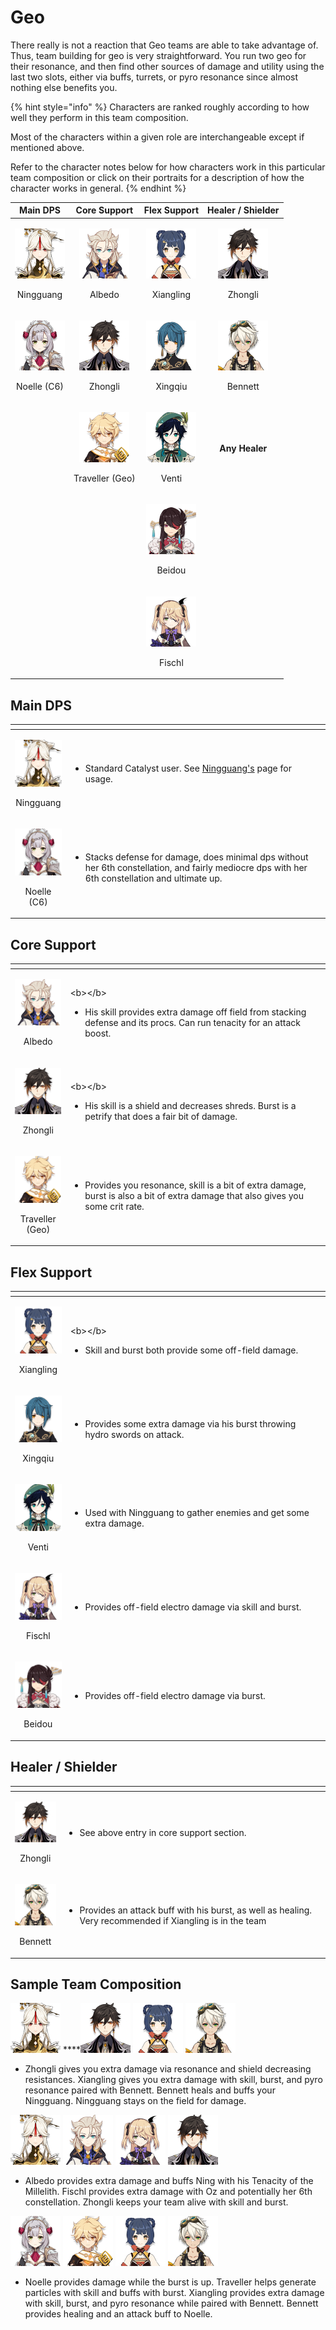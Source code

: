 # Geo

There really is not a reaction that Geo teams are able to take advantage of. Thus, team building for geo is very straightforward. You run two geo for their resonance, and then find other sources of damage and utility using the last two slots, either via buffs, turrets, or pyro resonance since almost nothing else benefits you.

{% hint style="info" %}
Characters are ranked roughly according to how well they perform in this team composition.

Most of the characters within a given role are interchangeable except if mentioned above.  
  
Refer to the character notes below for how characters work in this particular team composition or click on their portraits for a description of how the character works in general.
{% endhint %}

<table>
  <thead>
    <tr>
      <th style="text-align:center">Main DPS</th>
      <th style="text-align:center">Core Support</th>
      <th style="text-align:center">Flex Support</th>
      <th style="text-align:center">Healer / Shielder</th>
    </tr>
  </thead>
  <tbody>
    <tr>
      <td style="text-align:center">
        <p>
          <img src="../.gitbook/assets/ui_avataricon_ningguang.png" alt/>
        </p>
        <p>Ningguang</p>
      </td>
      <td style="text-align:center">
        <p>
          <img src="../.gitbook/assets/ui_avataricon_albedo.png" alt/>
        </p>
        <p>Albedo</p>
      </td>
      <td style="text-align:center">
        <p>
          <img src="../.gitbook/assets/ui_avataricon_xiangling.png" alt/>
        </p>
        <p>Xiangling</p>
      </td>
      <td style="text-align:center">
        <p>
          <img src="../.gitbook/assets/ui_avataricon_zhongli.png" alt/>
        </p>
        <p>Zhongli</p>
      </td>
    </tr>
    <tr>
      <td style="text-align:center">
        <p>
          <img src="../.gitbook/assets/ui_avataricon_noelle.png" alt/>
        </p>
        <p>Noelle (C6)</p>
      </td>
      <td style="text-align:center">
        <p>
          <img src="../.gitbook/assets/ui_avataricon_zhongli.png" alt/>
        </p>
        <p>Zhongli</p>
      </td>
      <td style="text-align:center">
        <p>
          <img src="../.gitbook/assets/ui_avataricon_xingqiu.png" alt/>
        </p>
        <p>Xingqiu</p>
      </td>
      <td style="text-align:center">
        <p>
          <img src="../.gitbook/assets/ui_avataricon_bennett.png" alt/>
        </p>
        <p>Bennett</p>
      </td>
    </tr>
    <tr>
      <td style="text-align:center"></td>
      <td style="text-align:center">
        <p>
          <img src="../.gitbook/assets/ui_avataricon_aether_geo.png" alt/>
        </p>
        <p>Traveller (Geo)</p>
      </td>
      <td style="text-align:center">
        <p>
          <img src="../.gitbook/assets/ui_avataricon_venti.png" alt/>
        </p>
        <p>Venti</p>
      </td>
      <td style="text-align:center"><b>Any Healer</b>
      </td>
    </tr>
    <tr>
      <td style="text-align:center"></td>
      <td style="text-align:center"></td>
      <td style="text-align:center">
        <p>
          <img src="../.gitbook/assets/ui_avataricon_beidou.png" alt/>
        </p>
        <p>Beidou</p>
      </td>
      <td style="text-align:center"></td>
    </tr>
    <tr>
      <td style="text-align:center"></td>
      <td style="text-align:center"></td>
      <td style="text-align:center">
        <p>
          <img src="../.gitbook/assets/ui_avataricon_fischl.png" alt/>
        </p>
        <p>Fischl</p>
      </td>
      <td style="text-align:center"></td>
    </tr>
  </tbody>
</table>

## Main DPS

<table>
  <thead>
    <tr>
      <th style="text-align:center"></th>
      <th style="text-align:left"></th>
    </tr>
  </thead>
  <tbody>
    <tr>
      <td style="text-align:center">
        <p>
          <img src="../.gitbook/assets/ui_avataricon_ningguang.png" alt/>
        </p>
        <p>Ningguang</p>
      </td>
      <td style="text-align:left">
        <p></p>
        <ul>
          <li>Standard Catalyst user. See <a href="../characters/geo/ningguang.md">Ningguang&apos;s</a> page
            for usage.</li>
        </ul>
      </td>
    </tr>
    <tr>
      <td style="text-align:center">
        <p>
          <img src="../.gitbook/assets/ui_avataricon_noelle.png" alt/>
        </p>
        <p>Noelle (C6)</p>
      </td>
      <td style="text-align:left">
        <p></p>
        <ul>
          <li>Stacks defense for damage, does minimal dps without her 6th constellation,
            and fairly mediocre dps with her 6th constellation and ultimate up.</li>
        </ul>
      </td>
    </tr>
  </tbody>
</table>

## Core Support

<table>
  <thead>
    <tr>
      <th style="text-align:center"></th>
      <th style="text-align:left"></th>
    </tr>
  </thead>
  <tbody>
    <tr>
      <td style="text-align:center">
        <p>
          <img src="../.gitbook/assets/ui_avataricon_albedo.png" alt/>
        </p>
        <p>Albedo</p>
      </td>
      <td style="text-align:left">
        <p>&lt;b&gt;&lt;/b&gt;</p>
        <ul>
          <li>His skill provides extra damage off field from stacking defense and its
            procs. Can run tenacity for an attack boost.</li>
        </ul>
      </td>
    </tr>
    <tr>
      <td style="text-align:center">
        <p>
          <img src="../.gitbook/assets/ui_avataricon_zhongli.png" alt/>
        </p>
        <p>Zhongli</p>
      </td>
      <td style="text-align:left">
        <p>&lt;b&gt;&lt;/b&gt;</p>
        <ul>
          <li>His skill is a shield and decreases shreds. Burst is a petrify that does
            a fair bit of damage.</li>
        </ul>
      </td>
    </tr>
    <tr>
      <td style="text-align:center">
        <p>
          <img src="../.gitbook/assets/ui_avataricon_aether_geo.png" alt/>
        </p>
        <p>Traveller (Geo)</p>
      </td>
      <td style="text-align:left">
        <p></p>
        <ul>
          <li>Provides you resonance, skill is a bit of extra damage, burst is also
            a bit of extra damage that also gives you some crit rate.</li>
        </ul>
      </td>
    </tr>
  </tbody>
</table>

## Flex Support

<table>
  <thead>
    <tr>
      <th style="text-align:center"></th>
      <th style="text-align:left"></th>
    </tr>
  </thead>
  <tbody>
    <tr>
      <td style="text-align:center">
        <p>
          <img src="../.gitbook/assets/ui_avataricon_xiangling.png" alt/>
        </p>
        <p>Xiangling</p>
      </td>
      <td style="text-align:left">
        <p>&lt;b&gt;&lt;/b&gt;</p>
        <ul>
          <li>Skill and burst both provide some off-field damage.</li>
        </ul>
      </td>
    </tr>
    <tr>
      <td style="text-align:center">
        <p>
          <img src="../.gitbook/assets/ui_avataricon_xingqiu.png" alt/>
        </p>
        <p>Xingqiu</p>
      </td>
      <td style="text-align:left">
        <p></p>
        <ul>
          <li>Provides some extra damage via his burst throwing hydro swords on attack.</li>
        </ul>
      </td>
    </tr>
    <tr>
      <td style="text-align:center">
        <p>
          <img src="../.gitbook/assets/ui_avataricon_venti.png" alt/>
        </p>
        <p>Venti</p>
      </td>
      <td style="text-align:left">
        <p></p>
        <ul>
          <li>Used with Ningguang to gather enemies and get some extra damage.</li>
        </ul>
      </td>
    </tr>
    <tr>
      <td style="text-align:center">
        <p>
          <img src="../.gitbook/assets/ui_avataricon_fischl.png" alt/>
        </p>
        <p>Fischl</p>
      </td>
      <td style="text-align:left">
        <p></p>
        <ul>
          <li>Provides off-field electro damage via skill and burst.</li>
        </ul>
      </td>
    </tr>
    <tr>
      <td style="text-align:center">
        <p>
          <img src="../.gitbook/assets/ui_avataricon_beidou.png" alt/>
        </p>
        <p>Beidou</p>
      </td>
      <td style="text-align:left">
        <p></p>
        <ul>
          <li>Provides off-field electro damage via burst.</li>
        </ul>
      </td>
    </tr>
  </tbody>
</table>

## Healer / Shielder

<table>
  <thead>
    <tr>
      <th style="text-align:center"></th>
      <th style="text-align:left"></th>
    </tr>
  </thead>
  <tbody>
    <tr>
      <td style="text-align:center">
        <p>
          <img src="../.gitbook/assets/ui_avataricon_zhongli.png" alt/>
        </p>
        <p>Zhongli</p>
      </td>
      <td style="text-align:left">
        <p></p>
        <ul>
          <li>See above entry in core support section.</li>
        </ul>
      </td>
    </tr>
    <tr>
      <td style="text-align:center">
        <p>
          <img src="../.gitbook/assets/ui_avataricon_bennett.png" alt/>
        </p>
        <p>Bennett</p>
      </td>
      <td style="text-align:left">
        <p></p>
        <ul>
          <li>Provides an attack buff with his burst, as well as healing. Very recommended
            if Xiangling is in the team</li>
        </ul>
      </td>
    </tr>
  </tbody>
</table>

## Sample Team Composition

![](../.gitbook/assets/ui_avataricon_ningguang.png) ****![](../.gitbook/assets/ui_avataricon_zhongli.png) ![](../.gitbook/assets/ui_avataricon_xiangling.png) ![](../.gitbook/assets/ui_avataricon_bennett.png) 

* Zhongli gives you extra damage via resonance and shield decreasing resistances. Xiangling gives you extra damage with skill, burst, and pyro resonance paired with Bennett. Bennett heals and buffs your Ningguang. Ningguang stays on the field for damage. 

![](../.gitbook/assets/ui_avataricon_ningguang.png) ![](../.gitbook/assets/ui_avataricon_albedo.png) ![](../.gitbook/assets/ui_avataricon_fischl.png) ![](../.gitbook/assets/ui_avataricon_zhongli.png) 

* Albedo provides extra damage and buffs Ning with his Tenacity of the Millelith. Fischl provides extra damage with Oz and potentially her 6th constellation. Zhongli keeps your team alive with skill and burst.  

![](../.gitbook/assets/ui_avataricon_noelle.png) ![](../.gitbook/assets/ui_avataricon_aether_geo.png) ![](../.gitbook/assets/ui_avataricon_xiangling.png) ![](../.gitbook/assets/ui_avataricon_bennett.png) 

* Noelle provides damage while the burst is up. Traveller helps generate particles with skill and buffs with burst. Xiangling provides extra damage with skill, burst, and pyro resonance while paired with Bennett. Bennett provides healing and an attack buff to Noelle. 









